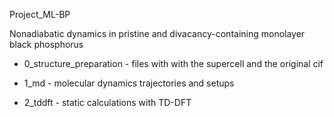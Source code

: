 Project_ML-BP

Nonadiabatic dynamics in pristine and divacancy-containing monolayer black phosphorus

* 0_structure_preparation - files with with the supercell and the original cif

* 1_md - molecular dynamics trajectories and setups

* 2_tddft  - static calculations with TD-DFT


